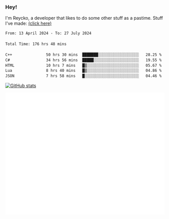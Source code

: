 ### Hey!
I'm Reycko, a developer that likes to do some other stuff as a pastime.
Stuff I've made: [(click here)](https://pastebin.com/raw/QiNpEYja)

<!--START_SECTION:wakasection-->

```txt
From: 13 April 2024 - To: 27 July 2024

Total Time: 176 hrs 48 mins

C++               50 hrs 30 mins  ███████░░░░░░░░░░░░░░░░░░   28.25 %
C#                34 hrs 56 mins  █████░░░░░░░░░░░░░░░░░░░░   19.55 %
HTML              10 hrs 7 mins   █▒░░░░░░░░░░░░░░░░░░░░░░░   05.67 %
Lua               8 hrs 40 mins   █▒░░░░░░░░░░░░░░░░░░░░░░░   04.86 %
JSON              7 hrs 58 mins   █░░░░░░░░░░░░░░░░░░░░░░░░   04.46 %
```

<!--END_SECTION:wakasection-->

[![GitHub stats](https://github-readme-stats.vercel.app/api?username=Reycko&show_icons=true&theme=dark&hide_title=true&count_private=true)](https://github.com/anuraghazra/github-readme-stats)

![Metrics](/github-metrics.svg)
